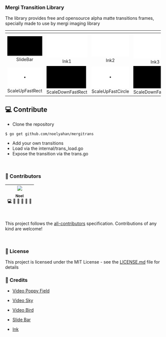 ### Mergi Transition Library

The library provides free and opensource alpha matte transitions frames, specially made to use by mergi imaging library 

[]()                   | []() | []() | []()
-----------------------|----------------------|----------------------|----------------------
![dstImage](doc/SlideBar.gif)<br/><center>SlideBar</center> | ![dstImage](doc/Ink1.gif)<br/><center>Ink1</center> | ![dstImage](doc/Ink2.gif)<center>Ink2</center> | ![dstImage](doc/Ink3.gif)<br/><center>Ink3</center>
![dstImage](doc/ScaleUpFastRect.gif)<br/><center>ScaleUpFastRect</center> | ![dstImage](doc/ScaleDownFastRect.gif)<br/><center>ScaleDownFastRect</center> | ![dstImage](doc/ScaleUpFastCircle.gif)<center>ScaleUpFastCircle</center> | ![dstImage](doc/ScaleDownFastCircle.gif)<br/><center>ScaleDownFastCircle</center>


## 💻 Contribute

- Clone the repository
```bash
$ go get github.com/noelyahan/mergitrans
```
- Add your own transitions
- Load via the internal/trans_load.go
- Expose the transition via the trans.go

<br />

### 🌠 Contributors

  <!-- ALL-CONTRIBUTORS-LIST:START - Do not remove or modify this section -->

| [<img src="https://avatars1.githubusercontent.com/u/6106461?s=460&v=4" width="100px;"/><br /><sub>Noel</sub>](https://twitter.com/noelyahan)<br />💻 📖 💬 👀 🤔 🎨 |
| :--------------------------------------------------------------------------------------------------------------------------------------------------------------------------: | 

<!-- ALL-CONTRIBUTORS-LIST:END -->
<br/>

This project follows the [all-contributors]("https://github.com/kentcdodds/all-contributors") specification.
Contributions of any kind are welcome!

<br />

### 🔵 License

This project is licensed under the MIT License - see the [LICENSE.md](LICENSE.md) file for details



### 🙏 Credits

- [Video Poppy Field](https://pixabay.com/videos/poppy-field-poppy-field-red-flower-16453/)

- [Video Sky](https://pixabay.com/videos/clouds-blue-sky-sky-nature-day-9825/)

- [Video Bird](https://pixabay.com/videos/bullfinch-male-bird-nature-red-2797/)

- [Slide Bar](https://www.videvo.net/video/sliding-bars-alpha-matte-transition/1365/)

- [Ink](https://pixabay.com/videos/transition-ink-alpha-matte-19427/)